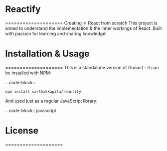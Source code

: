 # Reactify 
====================
Creating ⚛️ React from scratch
This project is aimed to understand the implementation & the inner workings of React.
Built with passion for learning and sharing knowledge!

# Installation & Usage
====================
This is a standalone version of Gooact - it can be installed with NPM:

.. code-block:: 
	
	npm install sarthakkapila/reactify
And used just as a regular JavaScript library:

.. code-block:: javascript

# License
====================